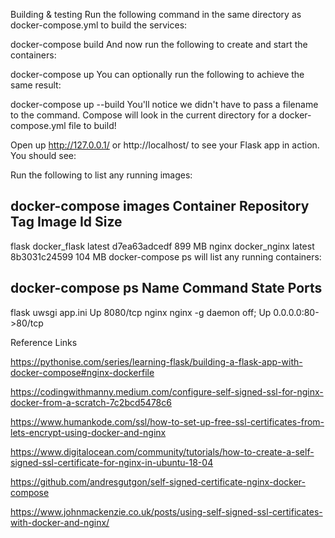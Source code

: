 

Building & testing
Run the following command in the same directory as docker-compose.yml to build the services:

docker-compose build
And now run the following to create and start the containers:

docker-compose up
You can optionally run the following to achieve the same result:

docker-compose up --build
You'll notice we didn't have to pass a filename to the command. Compose will look in the current directory for a docker-compose.yml file to build!

Open up http://127.0.0.1/ or http://localhost/ to see your Flask app in action. You should see:


Run the following to list any running images:

docker-compose images
Container    Repository     Tag       Image Id      Size
---------------------------------------------------------
flask       docker_flask   latest   d7ea63adcedf   899 MB
nginx       docker_nginx   latest   8b3031c24599   104 MB
docker-compose ps will list any running containers:

docker-compose ps
Name          Command          State         Ports
---------------------------------------------------------
flask   uwsgi app.ini          Up      8080/tcp
nginx   nginx -g daemon off;   Up      0.0.0.0:80->80/tcp

Reference Links

https://pythonise.com/series/learning-flask/building-a-flask-app-with-docker-compose#nginx-dockerfile

https://codingwithmanny.medium.com/configure-self-signed-ssl-for-nginx-docker-from-a-scratch-7c2bcd5478c6

https://www.humankode.com/ssl/how-to-set-up-free-ssl-certificates-from-lets-encrypt-using-docker-and-nginx

https://www.digitalocean.com/community/tutorials/how-to-create-a-self-signed-ssl-certificate-for-nginx-in-ubuntu-18-04

https://github.com/andresgutgon/self-signed-certificate-nginx-docker-compose

https://www.johnmackenzie.co.uk/posts/using-self-signed-ssl-certificates-with-docker-and-nginx/


